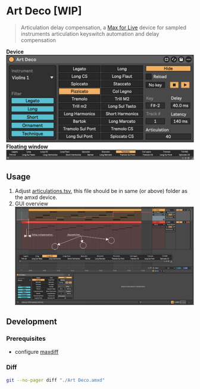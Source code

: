# Art Deco [WIP]

> Articulation delay compensation, a [Max for Live](https://www.ableton.com/en/live/max-for-live/) device for sampled instruments articulation keyswitch automation and delay compensation

__Device__ ![Device](./device.jpg)
__Floating window__ ![Window](./window.jpg)

## Usage

1. Adjust [articulations.tsv](./articulations.tsv), this file should be in same (or above) folder as the amxd device.
2. GUI overview ![](./usage.svg)

## Development

### Prerequisites

- configure [maxdiff](https://github.com/Ableton/maxdevtools/tree/main/maxdiff)

### Diff

```bash
git --no-pager diff "./Art Deco.amxd"
```
